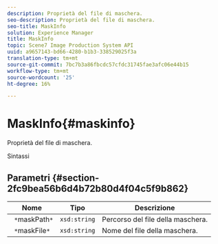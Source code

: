 ```yaml
---
description: Proprietà del file di maschera.
seo-description: Proprietà del file di maschera.
seo-title: MaskInfo
solution: Experience Manager
title: MaskInfo
topic: Scene7 Image Production System API
uuid: a9657143-bd66-4280-b1b3-338529025f3a
translation-type: tm+mt
source-git-commit: 7bc7b3a86fbcdc57cfdc31745fae3afc06e44b15
workflow-type: tm+mt
source-wordcount: '25'
ht-degree: 16%

---
```



# MaskInfo{#maskinfo}

Proprietà del file di maschera.

Sintassi

## Parametri {#section-2fc9bea56b6d4b72b80d4f04c5f9b862}

| Nome | Tipo | Descrizione |
|---|---|---|
| ` *`maskPath`*` | `xsd:string` | Percorso del file della maschera. |
| ` *`maskFile`*` | `xsd:string` | Nome del file della maschera. |

